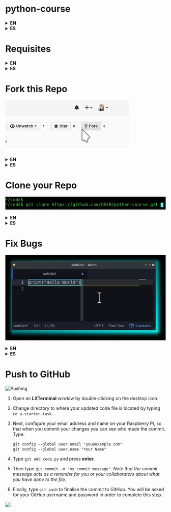 
# python-course

<details title="Click here for English Language"><summary><b>EN</b></summary>
Python 3 Course SelfGuided Automatized for GitHub for Classrooms.
</details><details title="Click aca para lenguage Espanol"><summary><b>ES</b></summary>
Curso Python 3 Castellano AutoGuiado Automatizado para GitHub for Classrooms.
</details>


# Requisites

<details title="Click here for English Language"><summary><b>EN</b></summary>
- Linux Operating System (Any Distribution, like Kubuntu, Arch, Fedora, etc. Its Free).
- [GitHub Account](https://github.com/join) (Its Free).
- Git (Depends on your Linux Distrition how to install it).
- Python 3 (Depends on your Linux Distrition how to install it).
</details><details title="Click aca para lenguage Espanol"><summary><b>ES</b></summary>
- Sistema Operativo Linux (Cualquier Distribucion, como Kubuntu, Arch, Fedora, etc. Es Gratis).
- [Cuenta de Usuario en GitHub](https://github.com/join) (Es Gratis).
- Git (Depende de tu Distribucion Linux como se instala).
- Python 3 (Depende de tu Distribucion Linux como se instala).
</details>


# Fork this Repo

![Fork](img/forking.jpg)

<details title="Click here for English Language"><summary><b>EN</b></summary>
Make a copy of this source code repository into your own GitHub account.
A repository is a type of folder on GitHub/Git that handles Versions. 
Making a copy of a repository is called **forking**. 
On the web browser, on the GitHub page of your repo fork, click on the 'Fork' button (at the top of the screen on the right hand side), and it will automatically copy of everything in this repository will appear under your account. 
When is Forked into your account, you can Edit, Rename, Move, Copy, Delete, Create, Add files and folders.
</details><details title="Click aca para lenguage Espanol"><summary><b>ES</b></summary>
Hace una copia de este repositorio de codigo fuente en tu cuenta de GitHub.
Un repositorio es un tipo de carpeta en GitHub/Git que maneja Versions. 
Hacer una copia de un repositorio se llama **forking**. 
En el navegador web, en la pagina de GitHub de tu repo fork, click en el boton de 'Fork' (arriba a la derecha de la pagina), y esto automaticamente copiara todo en este repositorio y aparecera bajo tu cuenta. 
Cuando se Forkea en tu cuenta, podras Editar, Renombrar, Mover, Copiar, Borrar, Crear, Agregar archivos y carpetas.
</details>


# Clone your Repo

![Clone](img/cloning.jpg)

<details title="Click here for English Language"><summary><b>EN</b></summary>
The repo should have an exact copy on your GutHub account, now we clone it to work fixing Errors or Bugs!

*Note: You will need to be connected to the internet in order to clone the repo.*

From a Command Line Terminal, execute the following command to clone the repo on your GitHub account:

   ```
   git clone https://github.com/USER/python-course.git
   ``` 
   *Note that you need to replace 'USER' with your GitHub account username.*

When it finishes the clone of the repo, you will see a new directory on your computer with the same contents that the repo.
The Fork will remain accessible from the GitHub web page of your account via web browser.
</details><details title="Click aca para lenguage Espanol"><summary><b>ES</b></summary>
El repo debe tener una copia igual en tu cuenta de GitHub, ahora lo clonaremos para trabajar arreglando los Errores o Bugs!

*Nota: Deberas tener conexion a internet para poder clonar el repo.*

Desde una Terminal de Linea de Comandos, ejecuta el siguiente comando para clonar el repo desde tu cuenta de GitHub:

   ```
   git clone https://github.com/USER/python-course.git
   ``` 
   *Importante cambia 'USER' con TU usuario de GitHub.*

Cuando termine de clonar el repo, en tu computadora tendras una nueva carpeta con lo mismo que tiene el repo.
El Fork quedara accesible desde la pagina de GitHub en tu cuenta via navegador web.
</details>


# Fix Bugs

![BugFixing](img/bugfixing.jpg)

<details title="Click here for English Language"><summary><b>EN</b></summary>
Explore the repo..., see folders and files..., read the code...
The tasks are divided by folders with numbers,
the lower numbers are easy ones, the higher more complex,
all of them have imperfections that makes them do not work correctly,
choose a folder and start trying to fix it until you make it work.

Edit the code with a text editor, test the code executing it with Python on your computer.

when it works correclty and do not return errors save it.
</details><details title="Click aca para lenguage Espanol"><summary><b>ES</b></summary>
Explora el repo..., mira las carpetas y archivos..., lee codigo...
Los trabajos estan divididos en carpetas con numeros, 
siendo los mas bajos relativamente faciles, los mas altos mas complejos,
todos tienen imperfecciones por las cuales no funcionan completamente bien,
elije una carpeta con trabajo y comienza a intentar resolverlo hasta hacerlo funcionar.

Edita el codigo con un editor de texto, prueba el codigo ejecutandolo con python en tu computadora.

Cuando funcione correctamente y no devuelva error Guardalo.
</details>


# Push to GitHub

![Pushing](img/pushing.jpg)

1. Open an **LXTerminal** window by double-clicking on the desktop icon.
2. Change directory to where your updated code file is located by typing `cd a-starter-task`.
2. Next, configure your email address and name on your Raspberry Pi, so that when you commit your changes you can see who made the commit. Type:

   ```
   git config --global user.email "you@example.com"
   git config --global user.name "Your Name"
   ```
3. Type `git add code.py` and press **enter**.
4. Then type `git commit -m "my commit message"`. *Note that the commit message acts as a reminder for you or your collaborators about what you have done to the file.*
5. Finally, type `git push` to finalise the commit to GitHub. You will be asked for your GitHub username and password in order to complete this step.

![](command-commit.png)
